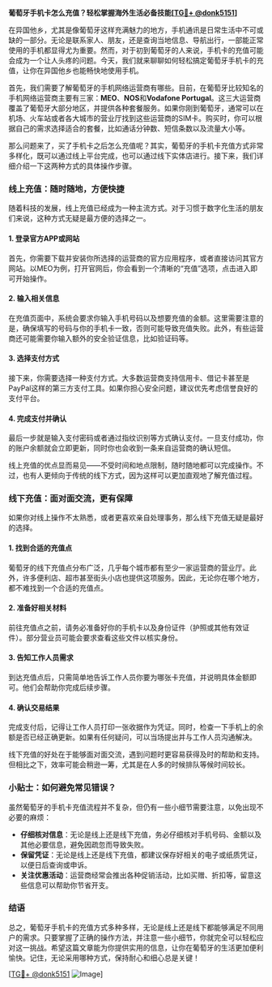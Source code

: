 **葡萄牙手机卡怎么充值？轻松掌握海外生活必备技能[[TG💪+ @donk5151](https://t.me/s/donk5151)]**

在异国他乡，尤其是像葡萄牙这样充满魅力的地方，手机通讯是日常生活中不可或缺的一部分。无论是联系家人、朋友，还是查询当地信息、导航出行，一部能正常使用的手机都显得尤为重要。然而，对于初到葡萄牙的人来说，手机卡的充值可能会成为一个让人头疼的问题。今天，我们就来聊聊如何轻松搞定葡萄牙手机卡的充值，让你在异国他乡也能畅快地使用手机。

首先，我们需要了解葡萄牙的手机网络运营商有哪些。目前，在葡萄牙比较知名的手机网络运营商主要有三家：**MEO**、**NOS**和**Vodafone Portugal**。这三大运营商覆盖了葡萄牙大部分地区，并提供各种套餐服务。如果你刚到葡萄牙，通常可以在机场、火车站或者各大城市的营业厅找到这些运营商的SIM卡。购买时，你可以根据自己的需求选择适合的套餐，比如通话分钟数、短信条数以及流量大小等。

那么问题来了，买了手机卡之后怎么充值呢？其实，葡萄牙的手机卡充值方式非常多样化，既可以通过线上平台完成，也可以通过线下实体店进行。接下来，我们详细介绍一下这两种方式的具体操作步骤。

### 线上充值：随时随地，方便快捷

随着科技的发展，线上充值已经成为一种主流方式。对于习惯于数字化生活的朋友们来说，这种方式无疑是最方便的选择之一。

#### 1. 登录官方APP或网站
首先，你需要下载并安装你所选择的运营商的官方应用程序，或者直接访问其官方网站。以MEO为例，打开官网后，你会看到一个清晰的“充值”选项，点击进入即可开始操作。

#### 2. 输入相关信息
在充值页面中，系统会要求你输入手机号码以及想要充值的金额。这里需要注意的是，确保填写的号码与你的手机卡一致，否则可能导致充值失败。此外，有些运营商还可能需要你输入额外的安全验证信息，比如验证码等。

#### 3. 选择支付方式
接下来，你需要选择一种支付方式。大多数运营商支持信用卡、借记卡甚至是PayPal这样的第三方支付工具。如果你担心安全问题，建议优先考虑信誉良好的支付平台。

#### 4. 完成支付并确认
最后一步就是输入支付密码或者通过指纹识别等方式确认支付。一旦支付成功，你的账户余额就会立即更新，同时你也会收到一条来自运营商的确认短信。

线上充值的优点显而易见——不受时间和地点限制，随时随地都可以完成操作。不过，也有人更倾向于传统的线下方式，因为这样可以更加直观地了解充值过程。

### 线下充值：面对面交流，更有保障

如果你对线上操作不太熟悉，或者更喜欢亲自处理事务，那么线下充值无疑是最好的选择。

#### 1. 找到合适的充值点
葡萄牙的线下充值点分布广泛，几乎每个城市都有至少一家运营商的营业厅。此外，许多便利店、超市甚至街头小店也提供这项服务。因此，无论你在哪个地方，都不难找到一个合适的充值点。

#### 2. 准备好相关材料
前往充值点之前，请务必准备好你的手机卡以及身份证件（护照或其他有效证件）。部分营业员可能会要求查看这些文件以核实身份。

#### 3. 告知工作人员需求
到达充值点后，只需简单地告诉工作人员你要为哪张卡充值，并说明具体金额即可。他们会帮助你完成后续步骤。

#### 4. 确认交易结果
完成支付后，记得让工作人员打印一张收据作为凭证。同时，检查一下手机上的余额是否已经正确更新。如果有任何疑问，可以当场提出并与工作人员沟通解决。

线下充值的好处在于能够面对面交流，遇到问题时更容易获得及时的帮助和支持。但相比之下，效率可能会稍逊一筹，尤其是在人多的时候排队等候时间较长。

### 小贴士：如何避免常见错误？

虽然葡萄牙的手机卡充值流程并不复杂，但仍有一些小细节需要注意，以免出现不必要的麻烦：

- **仔细核对信息**：无论是线上还是线下充值，务必仔细核对手机号码、金额以及其他必要信息，避免因疏忽而导致失败。
- **保留凭证**：无论是线上还是线下充值，都建议保存好相关的电子或纸质凭证，以便日后查询或申诉。
- **关注优惠活动**：运营商经常会推出各种促销活动，比如买赠、折扣等，留意这些信息可以帮助你节省开支。

### 结语

总之，葡萄牙手机卡的充值方式多种多样，无论是线上还是线下都能够满足不同用户的需求。只要掌握了正确的操作方法，并注意一些小细节，你就完全可以轻松应对这一挑战。希望这篇文章能为你提供实用的信息，让你在葡萄牙的生活更加便利愉快。记住，无论采用哪种方式，保持耐心和细心总是关键！

[[TG💪+ @donk5151](https://t.me/s/donk5151) ![Image](https://i.postimg.cc/rwNCRYN7/Snipaste-2025-04-30-17-27-05.png)]
